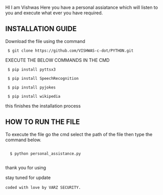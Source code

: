   HI I am Vishwas Here you have a personal assiatance which will listen to you and execute what ever you have required.
  
  INSTALLATION GUIDE
  ----------------------
  Download the file using the command 
  <pre><code> $ git clone https://github.com/VISHWAS-c-dot/PYTHON.git </code></pre>
  
  EXECUTE THE BELOW COMMANDS IN THE CMD
  <pre><code> $ pip install pyttsx3 </code></pre>
  <pre><code> $ pip install SpeechRecognition </code></pre>
  <pre><code> $ pip install pyjokes </code></pre>
  <pre><code> $ pip install wikipedia </code></pre>
  
  this finishes the installation process
  
  HOW TO RUN THE FILE
  ----------------------
  To execute the file go the cmd select the path of the file then type the command below.
  <pre><code>
  $ python personal_assistance.py
  </code></pre>
  
  thank you for using
  
  stay tuned for update

<pre><code>coded with love by VARZ SECURITY.</code> </pre>
  
